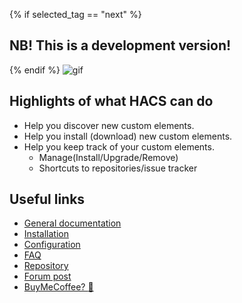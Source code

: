 {% if selected_tag == "next" %}
## **NB!** This is a development version!
{% endif %}
![gif](https://custom-components.github.io/hacs/images/hacsdemo.gif)

## Highlights of what HACS can do

- Help you discover new custom elements.
- Help you install (download) new custom elements.
- Help you keep track of your custom elements.
  - Manage(Install/Upgrade/Remove)
  - Shortcuts to repositories/issue tracker

## Useful links

- [General documentation](https://custom-components.github.io/hacs/)
- [Installation](https://custom-components.github.io/hacs/installation/manual/)
- [Configuration](https://custom-components.github.io/hacs/installation/configuration/)
- [FAQ](https://custom-components.github.io/hacs/faq)
- [Repository](https://github.com/custom-components/hacs)
- [Forum post](https://community.home-assistant.io/t/custom-component-hacs/121727)
- [BuyMeCoffee? :see_no_evil:](https://buymeacoffee.com/ludeeus)